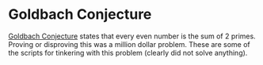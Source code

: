 # Goldbach Conjecture
[Goldbach Conjecture](https://en.wikipedia.org/wiki/Goldbach%27s_conjecture) states that every even number is the sum of 2 primes.  Proving or disproving this was a million dollar problem.  These are some of the scripts for tinkering with this problem (clearly did not solve anything).